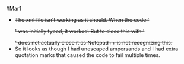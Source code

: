 #Mar1
- <s>The xml file isn't working as it should. When the code '<p>' was initially typed, it worked. But to close this with '</p>' does not actually close it as Notepad++ is not recognizing this.</s>
 - So it looks as though I had unescaped ampersands and I had extra quotation marks that caused the code to fail multiple times.